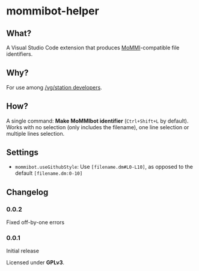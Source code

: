 # mommibot-helper

## What?
A Visual Studio Code extension that produces [MoMMI](https://github.com/PJB3005/MoMMI)-compatible file identifiers.

## Why?
For use among [/vg/station developers](https://github.com/vgstation-coders).

## How?
A single command: **Make MoMMIbot identifier** (`Ctrl+Shift+L` by default).
Works with no selection (only includes the filename), one line selection or multiple lines selection.

## Settings
* `mommibot.useGithubStyle`: Use `[filename.dm#L0-L10]`, as opposed to the default `[filename.dm:0-10]`

## Changelog
### 0.0.2
Fixed off-by-one errors
### 0.0.1
Initial release

Licensed under **GPLv3**.